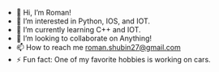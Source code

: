 - 👋 Hi, I’m Roman!
- 👀 I’m interested in Python, IOS, and IOT.
- 🌱 I’m currently learning C++ and IOT.
- 💞️ I’m looking to collaborate on Anything!
- 📫 How to reach me roman.shubin27@gmail.com
- ⚡ Fun fact: One of my favorite hobbies is working on cars.
